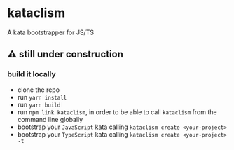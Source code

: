 # kataclism
A kata bootstrapper for JS/TS

## :warning: still under construction

### build it locally
 * clone the repo
 * run `yarn install`
 * run `yarn build`
 * run `npm link kataclism`, in order to be able to call `kataclism` from the command line globally
 * bootstrap your `JavaScript` kata calling `kataclism create <your-project>`
 * bootstrap your `TypeScript` kata calling `kataclism create <your-project> -t`
